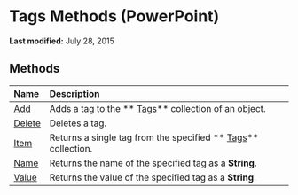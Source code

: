 
# Tags Methods (PowerPoint)

 **Last modified:** July 28, 2015


## Methods



|**Name**|**Description**|
|:-----|:-----|
| [Add](4bb8a24a-0968-3968-e460-4f5b85b04eb9.md)|Adds a tag to the  ** [Tags](75ecbd43-0aa7-d49d-f1f5-c6c21d8babee.md)** collection of an object.|
| [Delete](1b8898d0-2fcd-128c-1340-ee8bb4716a27.md)|Deletes a tag.|
| [Item](66e4b84b-4bcc-d526-fa69-0ecfc52ef649.md)|Returns a single tag from the specified  ** [Tags](75ecbd43-0aa7-d49d-f1f5-c6c21d8babee.md)** collection.|
| [Name](da2317a5-927b-82c9-2ebe-408c1dcd1e06.md)|Returns the name of the specified tag as a  **String**.|
| [Value](8d7507d2-6533-5d63-c6ff-fec9581fb44f.md)|Returns the value of the specified tag as a  **String**.|
